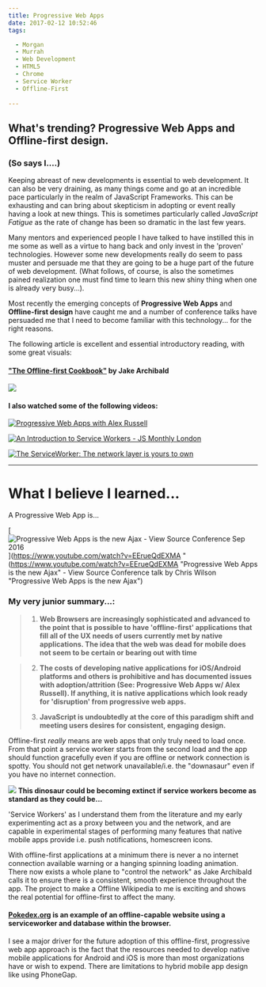 ```yaml
---
title: Progressive Web Apps
date: 2017-02-12 10:52:46
tags:

  - Morgan
  - Murrah
  - Web Development
  - HTML5
  - Chrome
  - Service Worker
  - Offline-First
  
---
```


## What's trending? Progressive Web Apps and Offline-first design. 

### (So says I....)

Keeping abreast of new developments is essential to web development. It can also be very draining, as many things come and go at an incredible pace particularly in the realm of JavaScript Frameworks. This can be exhausting and can bring about skepticism in adopting or event really having a look at new things. This is sometimes particularly called *JavaScript Fatigue* as the rate of change has been so dramatic in the last few years. 

Many mentors and experienced people I have talked to have instilled this in me some as well as a virtue to hang back and only invest in the 'proven' technologies. However some new developments really do seem to pass muster and persuade me that they are going to be a huge part of the future of web development. (What follows, of course, is also the sometimes pained realization one must find time to learn this new shiny thing when one is already very busy...).

 Most recently the emerging concepts of **Progressive Web Apps** and **Offline-first design** have caught me and a number of conference talks have persuaded me that I need to become familiar with this technology... for the right reasons.

The following article is excellent and essential introductory reading, with some great visuals:

#### ["The Offline-first Cookbook"](https://developers.google.com/web/fundamentals/instant-and-offline/offline-cookbook/) by Jake Archibald

![](https://developers.google.com/web/fundamentals/instant-and-offline/offline-cookbook/images/cm-on-install-dep.png)



#### I also watched some of the following videos:


<!-- * **Progressive Web Apps with Alex Russell** -->

[![Progressive Web Apps with Alex Russell](https://i.imgur.com/Rzj5u9N.png)](https://www.youtube.com/watch?v=x7cfLDFVyHo "Progressive Web Apps with Alex Russell")

<!-- * **An Introduction to Service Workers - JS Monthly London** -->

[![An Introduction to Service Workers - JS Monthly London](https://i.imgur.com/khlcTF8.png)](https://www.youtube.com/watch?v=EnaKD_EHG14 "An Introduction to Service Workers - JS Monthly London")

<!-- * **The ServiceWorker: The network layer is yours to own** -->

[![The ServiceWorker: The network layer is yours to own](https://i.imgur.com/6F6wduj.png)](https://www.youtube.com/watch?v=4uQMl7mFB6g&t=217s "The ServiceWorker: The network layer is yours to own")


---

# What I believe I learned...


A Progressive Web App is...

[![Progressive Web Apps is the new Ajax - View Source Conference Sep 2016](https://i.imgur.com/Kz3EP6x.png)](https://www.youtube.com/watch?v=EErueQdEXMA " (https://www.youtube.com/watch?v=EErueQdEXMA "Progressive Web Apps is the new Ajax" - View Source Conference talk by Chris Wilson "Progressive Web Apps is the new Ajax")


### **My very junior summary...**:

> 1. **Web Browsers are increasingly sophisticated and advanced to the point that is possible to have 'offline-first' applications that fill all of the UX needs of users currently met by native applications. The idea that the web was dead for mobile does not seem to be certain or bearing out with time**

> 2. **The costs of developing native applications for iOS/Android platforms and others is prohibitive and has documented issues with adoption/attrition (See: Progressive Web Apps w/ Alex Russell). If anything, it is native applications which look ready for 'disruption' from progressive web apps.**
> 
> 3. **JavaScript is undoubtedly at the core of this paradigm shift and meeting users desires for consistent, engaging design.**

Offline-first *really* means are web apps that only truly need to load once. From that point a service worker starts from the second load and the app should function gracefully even if you are offline or network connection is spotty. You should not get network unavailable/i.e. the "downasaur" even if you have no internet connection.

![](https://qph.ec.quoracdn.net/main-qimg-2726194a5aea31c692cc6ccb06457469)
**This dinosaur could be becoming extinct if service workers become as standard as they could be...**

'Service Workers' as I understand them from the literature and my early experimenting act as a proxy between you and the network, and are capable in experimental stages of performing many features that native mobile apps provide i.e. push notifications, homescreen icons.

With offline-first applications at a minimum there is never a no internet connection available warning or a hanging spinning loading animation. There now exists a whole plane to "control the network" as Jake Archibald calls it to ensure there is a consistent, smooth experience throughout the app. The project to make a Offline Wikipedia to me is exciting and shows the real potential for offline-first to affect the many.

#### [Pokedex.org](pokedex.org) is an example of an offline-capable website using a serviceworker and database within the browser.

I see a major driver for the future adoption of this offline-first, progressive web app approach is the fact that the resources needed to develop native mobile applications for Android and iOS is more than most organizations have or wish to expend. There are limitations to hybrid mobile app design like using PhoneGap.
